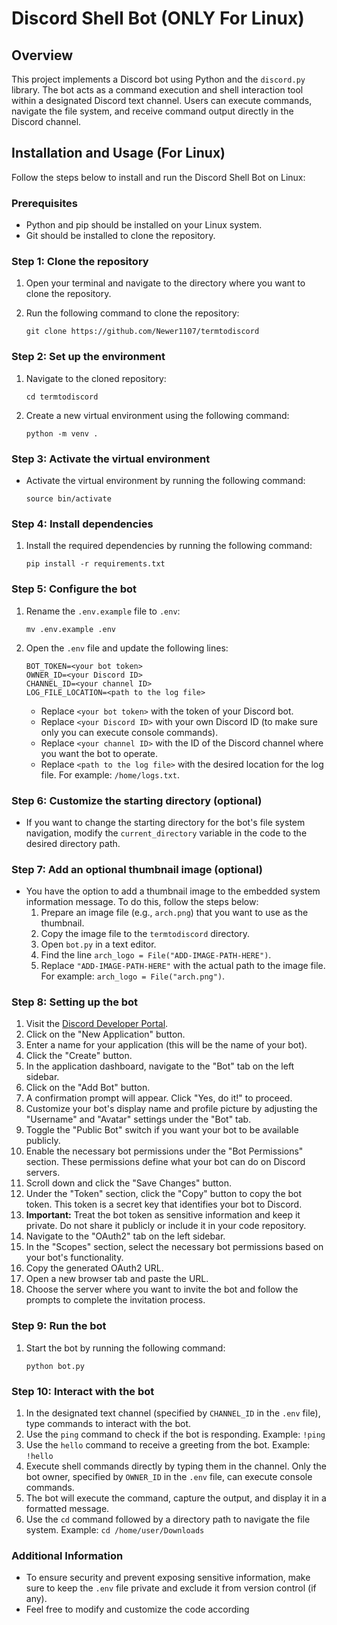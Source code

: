 # Discord Shell Bot (ONLY For Linux)

## Overview
This project implements a Discord bot using Python and the `discord.py` library. The bot acts as a command execution and shell interaction tool within a designated Discord text channel. Users can execute commands, navigate the file system, and receive command output directly in the Discord channel.

## Installation and Usage (For Linux)
Follow the steps below to install and run the Discord Shell Bot on Linux:

### Prerequisites
- Python and pip should be installed on your Linux system.
- Git should be installed to clone the repository.

### Step 1: Clone the repository
1. Open your terminal and navigate to the directory where you want to clone the repository.
2. Run the following command to clone the repository:

    ```
    git clone https://github.com/Newer1107/termtodiscord
    ```

### Step 2: Set up the environment
1. Navigate to the cloned repository:

    ```
    cd termtodiscord
    ```
2. Create a new virtual environment using the following command:

    ```
    python -m venv .
    ```

### Step 3: Activate the virtual environment
- Activate the virtual environment by running the following command:

    ```
    source bin/activate
    ```

### Step 4: Install dependencies
1. Install the required dependencies by running the following command:

    ```
    pip install -r requirements.txt
    ```

### Step 5: Configure the bot
1. Rename the `.env.example` file to `.env`:

    ```
    mv .env.example .env
    ```
3. Open the `.env` file and update the following lines:

    ```
    BOT_TOKEN=<your bot token>
    OWNER_ID=<your Discord ID>
    CHANNEL_ID=<your channel ID>
    LOG_FILE_LOCATION=<path to the log file>
    ```
    - Replace `<your bot token>` with the token of your Discord bot.
    - Replace `<your Discord ID>` with your own Discord ID (to make sure only you can execute console commands).
    - Replace `<your channel ID>` with the ID of the Discord channel where you want the bot to operate.
    - Replace `<path to the log file>` with the desired location for the log file. For example: `/home/logs.txt`.

### Step 6: Customize the starting directory (optional)
- If you want to change the starting directory for the bot's file system navigation, modify the `current_directory` variable in the code to the desired directory path.

### Step 7: Add an optional thumbnail image (optional)
- You have the option to add a thumbnail image to the embedded system information message. To do this, follow the steps below:
    1. Prepare an image file (e.g., `arch.png`) that you want to use as the thumbnail.
    2. Copy the image file to the `termtodiscord` directory.
    3. Open `bot.py` in a text editor.
    4. Find the line `arch_logo = File("ADD-IMAGE-PATH-HERE")`.
    5. Replace `"ADD-IMAGE-PATH-HERE"` with the actual path to the image file. For example: `arch_logo = File("arch.png")`.

### Step 8: Setting up the bot
1. Visit the [Discord Developer Portal](https://discord.com/developers/applications).
2. Click on the "New Application" button.
3. Enter a name for your application (this will be the name of your bot).
4. Click the "Create" button.
5. In the application dashboard, navigate to the "Bot" tab on the left sidebar.
6. Click on the "Add Bot" button.
7. A confirmation prompt will appear. Click "Yes, do it!" to proceed.
8. Customize your bot's display name and profile picture by adjusting the "Username" and "Avatar" settings under the "Bot" tab.
9. Toggle the "Public Bot" switch if you want your bot to be available publicly.
10. Enable the necessary bot permissions under the "Bot Permissions" section. These permissions define what your bot can do on Discord servers.
11. Scroll down and click the "Save Changes" button.
12. Under the "Token" section, click the "Copy" button to copy the bot token. This token is a secret key that identifies your bot to Discord.
13. **Important:** Treat the bot token as sensitive information and keep it private. Do not share it publicly or include it in your code repository.
14. Navigate to the "OAuth2" tab on the left sidebar.
15. In the "Scopes" section, select the necessary bot permissions based on your bot's functionality.
16. Copy the generated OAuth2 URL.
17. Open a new browser tab and paste the URL.
18. Choose the server where you want to invite the bot and follow the prompts to complete the invitation process.

### Step 9: Run the bot
1. Start the bot by running the following command:

    ```
    python bot.py
    ```

### Step 10: Interact with the bot
1. In the designated text channel (specified by `CHANNEL_ID` in the `.env` file), type commands to interact with the bot.
2. Use the `ping` command to check if the bot is responding. Example: `!ping`
3. Use the `hello` command to receive a greeting from the bot. Example: `!hello`
4. Execute shell commands directly by typing them in the channel. Only the bot owner, specified by `OWNER_ID` in the `.env` file, can execute console commands.
5. The bot will execute the command, capture the output, and display it in a formatted message.
6. Use the `cd` command followed by a directory path to navigate the file system. Example: `cd /home/user/Downloads`

### Additional Information
- To ensure security and prevent exposing sensitive information, make sure to keep the `.env` file private and exclude it from version control (if any).
- Feel free to modify and customize the code according
